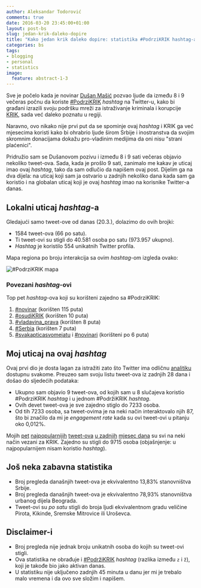```yaml
---
author: Aleksandar Todorović
comments: true
date: 2016-03-20 23:45:00+01:00
layout: post-bs
slug: jedan-krik-daleko-dopire
title: "Kako jedan krik daleko dopire: statistika #PodrziKRIK hashtag-a 20. marta"
categories: bs
tags:
- blogging
- personal
- statistics
image:
  feature: abstract-1-3
---
```


Sve je počelo kada je novinar [Dušan Mašić](https://twitter.com/dusanmasic) pozvao ljude da između 8 i 9 večeras počnu da koriste [#PodrziKRIK](https://twitter.com/search?q=%23PodrziKRIK&src=typd) _hashtag_ na Twitter-u, kako bi građani izrazili svoju podršku mreži za istraživanje kriminala i korupcije [KRIK](https://www.krik.rs/), sada već daleko poznatu u regiji.

Naravno, ovo nikako nije prvi put da se spominje ovaj _hashtag_ i KRIK ga već mjesecima koristi kako bi ohrabrio ljude širom Srbije i inostranstva da svojim skromnim donacijama dokažu pro-vladinim medijima da oni nisu "strani plaćenici".

Pridružio sam se Dušanovom pozivu i između 8 i 9 sati večeras objavio nekoliko tweet-ova. Sada, kada je prošlo 9 sati, zanimalo me kakav je uticaj imao ovaj _hashtag_, tako da sam odlučio da napišem ovaj post. Dijelim ga na dva dijela: na uticaj koji sam ja ostvario u zadnjih nekoliko dana kada sam ga koristio i na globalan uticaj koji je ovaj _hashtag_ imao na korisnike Twitter-a danas.

## Lokalni uticaj _hashtag_-a

Gledajući samo tweet-ove od danas (20.3.), dolazimo do ovih brojki:

* 1584 tweet-ova (66 po satu).
* Ti tweet-ovi su stigli do 40.581 osoba po satu (973.957 ukupno).
* _Hashtag_ je koristilo 554 unikatnih Twitter profila.

Mapa regiona po broju interakcija sa ovim _hashtag_-om izgleda ovako:

![#PodrziKRIK mapa](http://i.imgur.com/MbtvyAS.png)

### Povezani _hashtag_-ovi

Top pet _hashtag_-ova koji su korišteni zajedno sa #PodrziKRIK:

1. [#novinar](https://twitter.com/search?q=%23novinar) (korišten 115 puta)
2. [#osudiKRIK](https://twitter.com/search?q=%23osudikrik) (korišten 10 puta)
3. [#vladavina_prava](https://twitter.com/search?q=%23vladavina_prava) (korišten 8 puta)
4. [#Serbia](https://twitter.com/search?q=%23Serbia) (korišten 7 puta)
5. [#svakapticasvomejatu](https://twitter.com/search?q=%23svakapticasvomejatu) i [#novinari](https://twitter.com/search?q=%23novinari) (korišteni po 6 puta)


## Moj uticaj na ovaj _hashtag_

Ovaj prvi dio je dosta lagan za istražiti zato što Twitter ima odličnu [analitiku](https://analytics.twitter.com/) dostupnu svakome. Preuzeo sam svoju listu tweet-ova iz zadnjih 28 dana i došao do sljedećih podataka:

* Ukupno sam objavio 9 tweet-ova, od kojih sam u 8 slučajeva koristio #PodrziKRIK _hashtag_ i u jednom #PodržiKRIK _hashtag_.
* Ovih devet tweet-ova je sve zajedno stiglo do 7233 osoba.
* Od tih 7233 osoba, sa tweet-ovima je na neki način interaktovalo njih 87, što bi značilo da mi je _engagement rate_ kada su ovi tweet-ovi u pitanju oko 0,012%.

Mojih [pet](https://twitter.com/r3bl_/status/701710298198183936) [najpopularnijih](https://twitter.com/r3bl_/status/711554506383876096) [tweet-ova](https://twitter.com/r3bl_/status/710842720328290305) [u zadnjih](https://twitter.com/r3bl_/status/710447373655343105) [mjesec dana](https://twitter.com/r3bl_/status/711631475632959490) su svi na neki način vezani za KRIK. Zajedno su stigli do 9715 osoba (objašnjenje: u najpopularnijem nisam koristio _hashtag_).

## Još neka zabavna statistika

* Broj pregleda današnjih tweet-ova je ekvivalentno 13,83% stanovništva Srbije.
* Broj pregleda današnjih tweet-ova je ekvivalentno 78,93% stanovništva urbanog dijela Beograda.
* Tweet-ovi su _po satu_ stigli do broja ljudi ekvivalentnom gradu veličine Pirota, Kikinde, Sremske Mitrovice ili Uroševca.

## Disclaimer-i

* Broj pregleda nije jednak broju unikatnih osoba do kojih su tweet-ovi stigli.
* Ova statistika ne obrađuje i [#PodržiKRIK](https://twitter.com/search?q=%23Podr%C5%BEiKRIK) _hashtag_ (razlika između `z` i `ž`), koji je takođe bio jako aktivan danas.
* U statistiku nije uključeno zadnjih 45 minuta u danu jer mi je trebalo malo vremena i da ovo sve složim i napišem.
